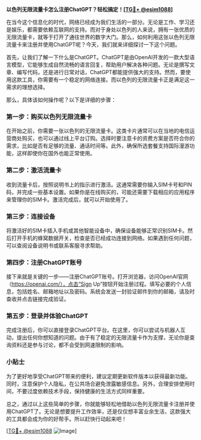 **以色列无限流量卡怎么注册ChatGPT？轻松搞定！[[TG💪+ @esim1088](https://t.me/s/esim1088)]**

在当今这个信息化的时代，网络已经成为我们生活的一部分。无论是工作、学习还是娱乐，都需要依赖互联网的支持。而对于身处以色列的人来说，拥有一张优质的无限流量卡，就等于打开了通往世界的数字大门。那么，如何利用这张以色列无限流量卡来注册并使用ChatGPT呢？今天，我们就来详细探讨一下这个问题。

首先，让我们了解一下什么是ChatGPT。ChatGPT是由OpenAI开发的一款大型语言模型，它能够生成自然流畅的语言回复，帮助用户解决各种问题。无论是撰写文章、编写代码，还是进行日常对话，ChatGPT都能提供强大的支持。然而，要使用这款工具，你需要有一个稳定的网络连接。而以色列的无限流量卡正是满足这一需求的理想选择。

那么，具体该如何操作呢？以下是详细的步骤：

### 第一步：购买以色列无限流量卡

在开始之前，你需要一张以色列的无限流量卡。这类卡片通常可以在当地的电信运营商处购买，也可以通过线上平台订购。选择时要注意卡的资费方案是否符合你的需求，比如是否有足够的流量、通话时间等。此外，确保所选套餐支持国际漫游功能，这样即使你在国外也能正常使用。

### 第二步：激活流量卡

收到流量卡后，按照说明书上的指示进行激活。这通常需要你输入SIM卡号和PIN码，并完成一些基本设置。如果你是在线购买的，可能还需要下载相应的应用程序来管理你的SIM卡。激活完成后，就可以开始使用了。

### 第三步：连接设备

将激活好的SIM卡插入手机或其他智能设备中，确保设备能够正常识别SIM卡。然后打开手机的蜂窝数据开关，检查是否已经成功连接到网络。如果遇到任何问题，可以查阅设备说明书或联系客服寻求帮助。

### 第四步：注册ChatGPT账号

接下来就是关键的一步——注册ChatGPT账号。打开浏览器，访问OpenAI官网（https://openai.com/），点击“Sign Up”按钮开始注册过程。填写必要的个人信息，包括姓名、邮箱地址以及密码。系统会发送一封验证邮件到你的邮箱，请及时查收并点击链接完成验证。

### 第五步：登录并体验ChatGPT

完成注册后，你可以直接登录ChatGPT平台。在这里，你可以尝试与机器人互动，提出任何你想知道的问题。由于有了稳定的无限流量卡作为支撑，无论你是查询资料还是参与讨论，都不会受到网速限制的影响。

### 小贴士

为了更好地享受ChatGPT带来的便利，建议定期更新软件版本以获得最新功能。同时，注意保护个人隐私，在公共场合避免泄露敏感信息。另外，合理安排使用时间，不要过度依赖技术手段，保持健康的生活方式同样重要。

总之，通过以上这些简单的步骤，你就能够轻松地借助以色列无限流量卡注册并使用ChatGPT了。无论是想要提升工作效率，还是仅仅想丰富业余生活，这款强大的工具都会成为你的好帮手。所以赶快行动起来吧！

[[TG💪+ @esim1088](https://t.me/s/esim1088) ![Image](https://i.postimg.cc/4NQfJmqS/Snipaste-2025-05-13-00-14-12.png)]